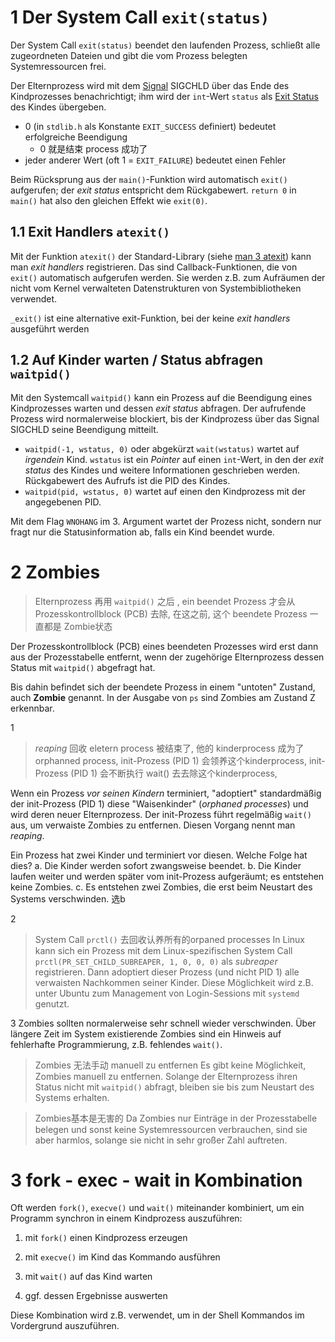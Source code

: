 
# 1 Der System Call `exit(status)` 

Der System Call `exit(status)` beendet den laufenden Prozess, schließt alle zugeordneten Dateien und gibt die vom Prozess belegten Systemressourcen frei.

Der Elternprozess wird mit dem [Signal](https://moodle.oncampus.de/modules/ir866/onmod/ipc/signals.html) SIGCHLD über das Ende des Kindprozesses benachrichtigt; ihm wird der `int`-Wert `status` als [Exit Status](https://moodle.oncampus.de/modules/ir866/onmod/shell/command-syntax.html#h_exit-status) des Kindes übergeben.
- 0 (in `stdlib.h` als Konstante `EXIT_SUCCESS` definiert) bedeutet erfolgreiche Beendigung
    - 0 就是结束 process 成功了
- jeder anderer Wert (oft 1 = `EXIT_FAILURE`) bedeutet einen Fehler

Beim Rücksprung aus der `main()`-Funktion wird automatisch `exit()` aufgerufen; der _exit status_ entspricht dem Rückgabewert. `return 0` in `main()` hat also den gleichen Effekt wie `exit(0)`.

## 1.1 Exit Handlers  `atexit()`

Mit der Funktion `atexit()` der Standard-Library (siehe [man 3 atexit](https://man7.org/linux/man-pages/man3/atexit.3.html)) kann man _exit handlers_ registrieren. Das sind Callback-Funktionen, die von `exit()` automatisch aufgerufen werden. Sie werden z.B. zum Aufräumen der nicht vom Kernel verwalteten Datenstrukturen von Systembibliotheken verwendet.

`_exit()` ist eine alternative exit-Funktion, bei der keine _exit handlers_ ausgeführt werden


## 1.2 Auf Kinder warten / Status abfragen `waitpid()`

Mit den Systemcall `waitpid()` kann ein Prozess auf die Beendigung eines Kindprozesses warten und dessen _exit status_ abfragen. Der aufrufende Prozess wird normalerweise blockiert, bis der Kindprozess über das Signal SIGCHLD seine Beendigung mitteilt.

- `waitpid(-1, wstatus, 0)` oder abgekürzt `wait(wstatus)` wartet auf _irgendein_ Kind. `wstatus` ist ein _Pointer_ auf einen `int`-Wert, in den der _exit status_ des Kindes und weitere Informationen geschrieben werden. Rückgabewert des Aufrufs ist die PID des Kindes.
- `waitpid(pid, wstatus, 0)` wartet auf einen den Kindprozess mit der angegebenen PID.

Mit dem Flag `WNOHANG` im 3. Argument wartet der Prozess nicht, sondern nur fragt nur die Statusinformation ab, falls ein Kind beendet wurde.

# 2 Zombies

> Elternprozess 再用 `waitpid()`  之后 , ein beendet Prozess 才会从  Prozesskontrollblock (PCB) 去除, 在这之前, 这个 beendete Prozess 一直都是 Zombie状态 

Der Prozesskontrollblock (PCB) eines beendeten Prozesses wird erst dann aus der Prozesstabelle entfernt, wenn der zugehörige Elternprozess dessen Status mit `waitpid()` abgefragt hat.

Bis dahin befindet sich der beendete Prozess in einem "untoten" Zustand, auch **Zombie** genannt. In der Ausgabe von `ps` sind Zombies am Zustand Z erkennbar.

1 
> _reaping_ 回收 
> eletern process 被结束了, 他的 kinderprocess 成为了 orphanned process, init-Prozess (PID 1) 会领养这个kinderprocess,   init-Prozess (PID 1) 会不断执行 wait() 去去除这个kinderprocess, 

Wenn ein Prozess _vor seinen Kindern_ terminiert, "adoptiert" standardmäßig der init-Prozess (PID 1) diese "Waisenkinder" (_orphaned processes_) und wird deren neuer Elternprozess. Der init-Prozess führt regelmäßig `wait()` aus, um verwaiste Zombies zu entfernen. Diesen Vorgang nennt man _reaping_.

Ein Prozess hat zwei Kinder und terminiert vor diesen. Welche Folge hat dies?
a. Die Kinder werden sofort zwangsweise beendet.
b. Die Kinder laufen weiter und werden später vom init-Prozess aufgeräumt; es entstehen keine Zombies.
c. Es entstehen zwei Zombies, die erst beim Neustart des Systems verschwinden.
选b 


2 
> System Call `prctl()` 去回收认养所有的orpaned processes 
In Linux kann sich ein Prozess mit dem Linux-spezifischen System Call `prctl(PR_SET_CHILD_SUBREAPER, 1, 0, 0, 0)` als _subreaper_ registrieren. Dann adoptiert dieser Prozess (und nicht PID 1) alle verwaisten Nachkommen seiner Kinder. Diese Möglichkeit wird z.B. unter Ubuntu zum Management von Login-Sessions mit `systemd` genutzt.



3
Zombies sollten normalerweise sehr schnell wieder verschwinden. Über längere Zeit im System existierende Zombies sind ein Hinweis auf fehlerhafte Programmierung, z.B. fehlendes `wait()`.

> Zombies 无法手动 manuell zu entfernen
Es gibt keine Möglichkeit, Zombies manuell zu entfernen. Solange der Elternprozess ihren Status nicht mit `waitpid()` abfragt, bleiben sie bis zum Neustart des Systems erhalten.


> Zombies基本是无害的 
Da Zombies nur Einträge in der Prozesstabelle belegen und sonst keine Systemressourcen verbrauchen, sind sie aber harmlos, solange sie nicht in sehr großer Zahl auftreten.



# 3 fork - exec - wait in Kombination

Oft werden `fork()`, `execve()` und `wait()` miteinander kombiniert, um ein Programm synchron in einem Kindprozess auszuführen:

1. mit `fork()` einen Kindprozess erzeugen
    
2. mit `execve()` im Kind das Kommando ausführen
    
3. mit `wait()` auf das Kind warten
    
4. ggf. dessen Ergebnisse auswerten
    

Diese Kombination wird z.B. verwendet, um in der Shell Kommandos im Vordergrund auszuführen.
